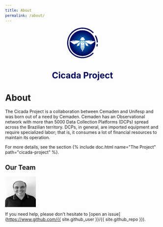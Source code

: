 ```yaml
---
title: About
permalink: /about/
---
```


<p align="center">
	<img src="../assets/img/logo/CemadenLogColor.png" align="center" height="100" width="100">
</p>

<h1 align="center" style="color:#00055B;">Cicada Project</h1>

# About

The Cicada Project is a collaboration between Cemaden and Unifesp and was born out of a need by Cemaden. Cemaden has an Observational network with more than 5000 Data Collection Platforms (DCPs) spread across the Brazilian territory. DCPs, in general, are imported equipment and require specialized labor; that is, it consumes a lot of financial resources to maintain its operation.

For more details, see the section {% include doc.html name="The Project" path="cicada-project" %}.


## Our Team


<div class="container-fluid mx-sm-5">
	<div class="row">
		<div class="col-12 col-sm-4 order-sm-2">
			<img src="../assets/img/Andre.png" align="center" height="100" width="100" border-radius: 50%;>
		</div>
		<div class="col-12 col-sm-4 order-sm-2">
		</div>
		<div class="col-12 col-sm-4 order-sm-2">
		</div>
	</div>
</div>






If you need help, please don't hesitate to [open an issue](https://www.github.com/{{ site.github_user }}/{{ site.github_repo }}).

